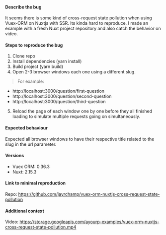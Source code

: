 #### Describe the bug

It seems there is some kind of cross-request state pollution when using Vuex-ORM on Nuxtjs with SSR. Its kinda hard to reproduce. I made an example with a fresh Nuxt project repository and also catch the behavior on video.

#### Steps to reproduce the bug

1. Clone repo
2. Install dependencies (yarn install)
3. Build project (yarn build)
4. Open 2-3 browser windows each one using a different slug.
> For example: 
- http://localhost:3000/question/first-question
- http://localhost:3000/question/second-question
- http://localhost:3000/question/third-question

5. Reload the page of each window one by one before they all finished loading to simulate multiple requests going on simultaneously.

#### Expected behaviour

Expected all browser windows to have their respective title related to the slug in the url parameter.

#### Versions

- Vuex ORM: 0.36.3
- Nuxt: 2.15.3

#### Link to minimal reproduction

Repo: https://github.com/jayrchamp/vuex-orm-nuxtjs-cross-request-state-pollution 

#### Additional context

Video: https://storage.googleapis.com/ayourp-examples/vuex-orm-nuxtjs-cross-request-state-pollution.mp4
